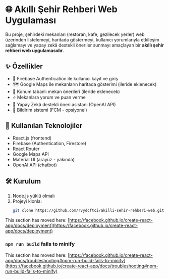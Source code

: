 # 🌐 Akıllı Şehir Rehberi Web Uygulaması

Bu proje, şehirdeki mekanları (restoran, kafe, gezilecek yerler) web üzerinden listelemeyi, haritada göstermeyi, kullanıcı yorumlarıyla etkileşim sağlamayı ve yapay zekâ destekli öneriler sunmayı amaçlayan bir **akıllı şehir rehberi web uygulamasıdır**.

## ✨ Özellikler

- 🔐 Firebase Authentication ile kullanıcı kayıt ve giriş
- 🗺️ Google Maps ile mekanların haritada gösterimi (ileride eklenecek)
- 📍 Konum tabanlı mekan önerileri (ileride eklenecek)
- ⭐ Mekanlara yorum ve puan verme
- 🤖 Yapay Zekâ destekli öneri asistanı (OpenAI API)
- 🔔 Bildirim sistemi (FCM - opsiyonel)

## 🚀 Kullanılan Teknolojiler

- React.js (frontend)
- Firebase (Authentication, Firestore)
- React Router
- Google Maps API
- Material UI (arayüz - yakında)
- OpenAI API (chatbot)

## 🛠️ Kurulum

1. Node.js yüklü olmalı
2. Projeyi klonla:
   ```bash
   git clone https://github.com/rvydcftci/akilli-sehir-rehberi-web.git

This section has moved here: [https://facebook.github.io/create-react-app/docs/deployment](https://facebook.github.io/create-react-app/docs/deployment)

### `npm run build` fails to minify

This section has moved here: [https://facebook.github.io/create-react-app/docs/troubleshooting#npm-run-build-fails-to-minify](https://facebook.github.io/create-react-app/docs/troubleshooting#npm-run-build-fails-to-minify)
